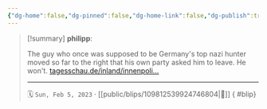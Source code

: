```yaml
---
{"dg-home":false,"dg-pinned":false,"dg-home-link":false,"dg-publish":true,"type":"blip","disabled rules":["yaml-title","yaml-title-alias","file-name-heading"],"title":"philipp on mastodon @ 2023-02-05","created-date":"2023-02-05T14:13:03","id":109812539924746800,"updated-date":"2025-05-02T08:50:43","dg-path":"blips/109812539924746804.md","permalink":"/blips/109812539924746804/","dgPassFrontmatter":true,"created":"2023-02-05T14:13:03","updated":"2025-05-02T08:50:43"}
---
```


> [!summary] **philipp**:
>
> The guy who once was supposed to be Germany's top nazi hunter moved so far to the right that his own party asked him to leave. He won't. [tagesschau.de/inland/innenpoli…](https://www.tagesschau.de/inland/innenpolitik/maassen-cdu-113.html)
> - - -
>
> 🗓️ `Sun, Feb 5, 2023` · [[public/blips/109812539924746804\|🔗]]
{ #blip}

